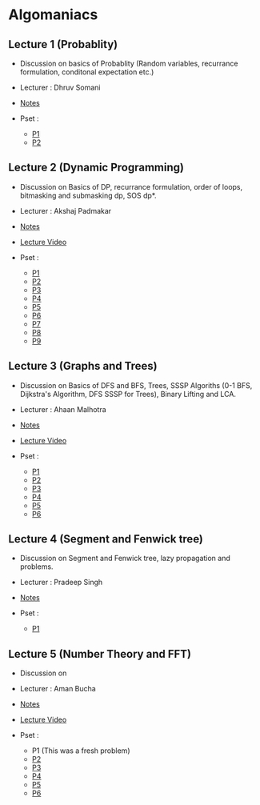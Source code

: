 # Algomaniacs

## Lecture 1 (Probablity) 
  * Discussion on basics of Probablity (Random variables, recurrance formulation, conditonal expectation etc.) 
  * Lecturer : Dhruv Somani
 
  * [Notes](https://drive.google.com/file/d/1pfhYp7SGav0qi3jmY09oFgOzEkWo5zxZ/view?usp=sharing)

  * Pset :
    - [P1](http://www.usaco.org/index.php?page=viewproblem2&cpid=1210)
    - [P2](https://codeforces.com/problemset/problem/1778/D)

## Lecture 2 (Dynamic Programming) 
  * Discussion on Basics of DP, recurrance formulation, order of loops, bitmasking and submasking dp, SOS dp*.
  * Lecturer : Akshaj Padmakar
  
  * [Notes](https://drive.google.com/file/d/1236MpkIiqw5tflk_0iEAdFoSgQiG_tb_/view?usp=sharing)
  
  * [Lecture Video](https://youtu.be/ZOIs2VRC4kg)

  * Pset :
    - [P1](https://atcoder.jp/contests/dp/tasks/dp_a)
    - [P2](https://atcoder.jp/contests/dp/tasks/dp_b)
    - [P3](https://atcoder.jp/contests/dp/tasks/dp_d)
    - [P4](https://atcoder.jp/contests/dp/tasks/dp_e)
    - [P5](https://atcoder.jp/contests/dp/tasks/dp_i)
    - [P6](https://atcoder.jp/contests/dp/tasks/dp_j)
    - [P7](https://atcoder.jp/contests/dp/tasks/dp_u)
    - [P8](https://codeforces.com/problemset/problem/16/E)
    - [P9](https://codeforces.com/problemset/problem/165/E)
    
    


## Lecture 3 (Graphs and Trees) 
  * Discussion on Basics of DFS and BFS, Trees, SSSP Algoriths (0-1 BFS, Dijkstra's Algorithm, DFS SSSP for Trees), Binary Lifting and LCA.
  * Lecturer : Ahaan Malhotra
 
  * [Notes](https://drive.google.com/file/d/1-IubEYHjrmEyGusmNdyUR0YyiZIzmb4t/view?usp=sharing)
  
  * [Lecture Video](https://youtu.be/f5RpU5NV3cw)

  * Pset :
    - [P1](https://www.codechef.com/problems/THOUSES?tab=statement)
    - [P2](https://www.codechef.com/problems/VPATH?tab=statement)
    - [P3](https://www.codechef.com/problems/CHEFARC)
    - [P4](https://www.codechef.com/problems/TRAVELLING)
    - [P5](https://cses.fi/problemset/task/1195/)
    - [P6](https://cses.fi/problemset/task/1679/)
    

## Lecture 4 (Segment and Fenwick tree) 
  * Discussion on Segment and Fenwick tree, lazy propagation and problems. 
  * Lecturer : Pradeep Singh
  
  * [Notes](https://drive.google.com/file/d/1xeuHDN42SIRYu-a5MkkDkL0RGCRqp-V_/view?usp=sharing)
  
  * Pset :
    - [P1]()
    
    
    

## Lecture 5 (Number Theory and FFT) 
  * Discussion on 
  * Lecturer : Aman Bucha
 
  * [Notes](https://drive.google.com/file/d/1canVnjWRKRRBVemrDnBZgMNRhqfnaY5u/view?usp=sharing)
  
  * [Lecture Video](https://youtu.be/tQTpSfyTzbs)

  * Pset :
    - P1 (This was a fresh problem)
    - [P2](https://codeforces.com/problemset/problem/1593/D2)
    - [P3](https://olympiads.hbcse.tifr.res.in/olympiads/wp-content/uploads/2017/10/sol-crmo-20171.pdf)
    - [P4](https://codeforces.com/problemset/problem/1712/E1)
    - [P5](https://codeforces.com/problemset/gymProblem/103119/A)
    - [P6](https://codeforces.com/problemset/problem/632/E)
    
